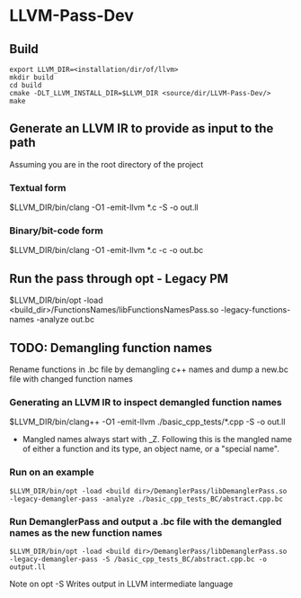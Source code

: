 # LLVM-Pass-Dev

## Build
```
export LLVM_DIR=<installation/dir/of/llvm>
mkdir build
cd build
cmake -DLT_LLVM_INSTALL_DIR=$LLVM_DIR <source/dir/LLVM-Pass-Dev/>
make
```

## Generate an LLVM IR to provide as input to the path
Assuming you are in the root directory of the project
### Textual form
$LLVM_DIR/bin/clang -O1 -emit-llvm *.c -S -o out.ll
### Binary/bit-code form
$LLVM_DIR/bin/clang -O1 -emit-llvm *.c -c -o out.bc

## Run the pass through opt - Legacy PM
$LLVM_DIR/bin/opt -load <build_dir>/FunctionsNames/libFunctionsNamesPass.so -legacy-functions-names -analyze out.bc

## TODO: Demangling function names
Rename functions in .bc file by demangling c++ names and dump a new.bc file with changed function names

### Generating an LLVM IR to inspect demangled function names
$LLVM_DIR/bin/clang++ -O1 -emit-llvm ./basic_cpp_tests/*.cpp -S -o out.ll

- Mangled names always start with _Z. Following this is the mangled name of either a function and its type, an object name, or a "special name". 

### Run on an example
```
$LLVM_DIR/bin/opt -load <build dir>/DemanglerPass/libDemanglerPass.so -legacy-demangler-pass -analyze ./basic_cpp_tests_BC/abstract.cpp.bc
```

### Run DemanglerPass and output a .bc file with the demangled names as the new function names

```
$LLVM_DIR/bin/opt -load <build dir>/DemanglerPass/libDemanglerPass.so -legacy-demangler-pass -S /basic_cpp_tests_BC/abstract.cpp.bc -o output.ll
```

Note on opt -S
Writes output in LLVM intermediate language 
